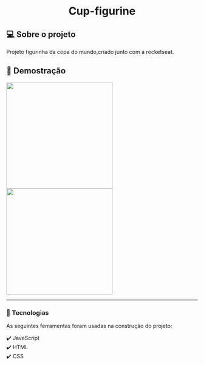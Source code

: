 <h1 align="center" >Cup-figurine</h1>

<h2 >💻 Sobre o projeto</h2>

<p>
Projeto figurinha da copa do mundo,criado junto com a rocketseat. <br>
</p>



<h2 >📸 Demostração</h2>



<img src="https://user-images.githubusercontent.com/110493728/199870867-c0bfc2d2-da31-47c1-9e83-1f93dda80cb3.png" height="280">
<img src="https://user-images.githubusercontent.com/110493728/199870917-465cb45b-8143-4212-af1d-c208ede94c3f.png" height="280">

<hr>

### 🚀 Tecnologias
<p>As seguintes ferramentas foram usadas na construção do projeto:</p>
✔️ JavaScript<br>
✔️ HTML<br>
✔️ CSS<br>
